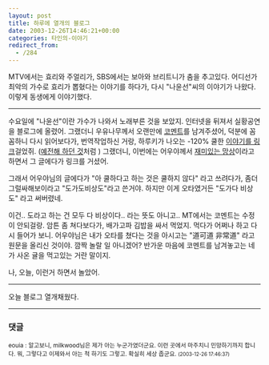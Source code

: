 ```yaml
---
layout: post
title: 하루에 열개의 블로그
date: 2003-12-26T14:46:21+00:00
categories: 타인의-이야기
redirect_from:
  - /284
---
```


MTV에서는 효리와 주얼리가, SBS에서는 보아와 브리트니가 춤을 추고있다. 어디선가 최악의 가수로 효리가 뽑혔다는 이야기를 하다가, 다시 "나윤선"씨의 이야기가 나왔다. 이렇게 동생에게 이야기했다.

---

수요일에 "나윤선"이란 가수가 나와서 노래부른 것을 보았지. 인터넷을 뒤져서 실황공연을 블로그에 올렸어. 그랬더니 우유나무께서 오랜만에 <a href="http://jinto.pe.kr/logs/archives/000442.html#comments" target=bb>코멘트</a>를 남겨주셨어, 덕분에 꼼꼼하니 다시 읽어보다가, 번역작업하신 거랑, 하루키가 나오는 -120% 쿨한 <a href="/445" target=bb>이야기를 링크</a>걸었쥐. (<a href="/313" target=bb>예전해 하던 것</a>처럼 ) 그랬더니, 이번에는 어우야께서 <a href="http://eouia.net/archives/000567.html" target=bb>재미있는 망상</a>이라고 하면서 그 글에다가 링크를 거셨어.

그래서 어우야님의 글에다가 "아 쿨하다고 하는 것은 쿨하지 않다" 라고 쓰려다가, 좀더 그럴싸해보이라고 "도가도비상도"라고 쓴거야. 하지만 이게 오타였거든 "도가다 비상도" 라고 써버렸네.

이건.. 도라고 하는 건 모두 다 비상이다.. 라는 뜻도 아니고.. MT에서는 코멘트는 수정이 안되걸랑. 암튼 좀 쳐다보다가, 배가고파 김밥을 싸서 먹었지. 먹다가 어쩌나 하고 다시 들어가 보니. 어우야님은 내가 오타를 쳤다는 것을 아시고는 "道可道 非常道" 라고 원문을 올리신 것이야. 깜짝 놀랄 일 아니겠어? 반가운 마음에 코멘트를 남겨놓고는 네가 사온 귤을 먹고있는 거란 말이지.

나, 오늘, 이런거 하면서 놀았어.

---

오늘 블로그 열개채웠다.

* * *

### 댓글



<!--- cmt:590 --->
<!--- mail: --->
<!--- parent:0 --->

<small class=comment>eouia : 알고보니, milkwood님은 제가 아는 누군가였더군요. 이런 곳에서 마주치니 민망하기까지 합니다. 뭐, 그렇다고 이제와서 아는 척 하기도 그렇고. 확실히 세상 좁군요. <small>(2003-12-26 17:46:37)</small></small>

